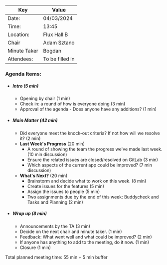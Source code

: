 | Key | Value           |
| --- |-----------------|
| Date: | 04/03/2024      |
| Time: | 13:45           |
| Location: | Flux Hall B     |
| Chair | Adam Sztano     |
| Minute Taker | Bogdan          |
| Attendees: | To be filled in |
### Agenda Items:
- ##### Intro (5 min)
  - Opening by chair (1 min)
  - Check in: a round of how is everyone doing (3 min)
  - Approval of the agenda - Does anyone have any additions? (1 min)
- ##### Main Matter (42 min)
  - Did everyone meet the knock-out criteria? If not how will we resolve it? (2 min)
  - **Last Week's Progress** (20 min)
    - A round of showing the team the progress we've made last week. (10 min discussion)
    - Ensure the related issues are closed/resolved on GitLab (3 min)
    - Which aspects of the current app could be improved? (7 min discussion)
  - **What's Next?** (20 min)
    - Brainstorm and decide what to work on this week. (8 min)
    - Create issues for the features (5 min)
    - Assign the issues to people (5 min)
    - Two assignments due by the end of this week: Buddycheck and Tasks and Planning (2 min)
- ##### Wrap up (8 min)
  - Announcements by the TA (3 min)
  - Decide on the next chair and minute taker. (1 min)
  - Feedback: What went well and what could be improved? (2 min)
  - If anyone has anything to add to the meeting, do it now. (1 min)
  - Closure (1 min)

Total planned meeting time: 55 min + 5 min buffer
